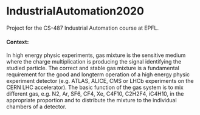 # IndustrialAutomation2020
Project for the CS-487 Industrial Automation course at EPFL.

<h4>Context:</h4>
In high energy physic experiments, gas mixture is the sensitive medium where the charge multiplication is producing the signal identifying the studied particle. The correct and stable gas mixture is a fundamental requirement for the good and longterm operation of a high energy physic experiment detector (e.g. ATLAS, ALICE, CMS or LHCb experiments on the CERN LHC accelerator). The basic function of the gas system is to mix different gas, e.g. N2, Ar, SF6, CF4, Xe, C4F10, C2H2F4, iC4H10, in the appropriate proportion and to distribute the mixture to the individual chambers of a detector.
